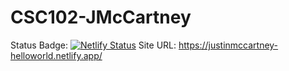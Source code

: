# CSC102-JMcCartney
Status Badge:
[![Netlify Status](https://api.netlify.com/api/v1/badges/172d6c8d-6648-4946-b178-ace04118a355/deploy-status)](https://app.netlify.com/sites/justinmccartney-helloworld/deploys)
Site URL:
https://justinmccartney-helloworld.netlify.app/
